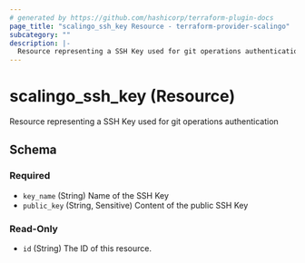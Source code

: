 ```yaml
---
# generated by https://github.com/hashicorp/terraform-plugin-docs
page_title: "scalingo_ssh_key Resource - terraform-provider-scalingo"
subcategory: ""
description: |-
  Resource representing a SSH Key used for git operations authentication
---
```


# scalingo_ssh_key (Resource)

Resource representing a SSH Key used for git operations authentication



<!-- schema generated by tfplugindocs -->
## Schema

### Required

- `key_name` (String) Name of the SSH Key
- `public_key` (String, Sensitive) Content of the public SSH Key

### Read-Only

- `id` (String) The ID of this resource.
